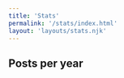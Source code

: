 ```yaml
---
title: 'Stats'
permalink: '/stats/index.html'
layout: 'layouts/stats.njk'
---
```


## Posts per year
